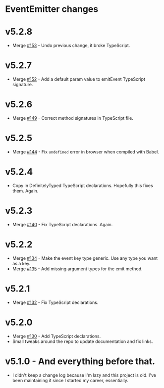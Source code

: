 # EventEmitter changes

# v5.2.8

 * Merge [#153](https://github.com/Olical/EventEmitter/pull/153) - Undo previous change, it broke TypeScript.

# v5.2.7

 * Merge [#152](https://github.com/Olical/EventEmitter/pull/152) - Add a default param value to emitEvent TypeScript signature.

# v5.2.6

 * Merge [#149](https://github.com/Olical/EventEmitter/pull/149) - Correct method signatures in TypeScript file.

# v5.2.5

 * Merge [#144](https://github.com/Olical/EventEmitter/pull/144) - Fix `undefined` error in browser when compiled with Babel.

# v5.2.4

 * Copy in DefinitelyTyped TypeScript declarations. Hopefully this fixes them. Again.

# v5.2.3

 * Merge [#140](https://github.com/Olical/EventEmitter/pull/140) - Fix TypeScript declarations. Again.

# v5.2.2

 * Merge [#134](https://github.com/Olical/EventEmitter/pull/134) - Make the event key type generic. Use any type you want as a key.
 * Merge [#135](https://github.com/Olical/EventEmitter/pull/135) - Add missing argument types for the emit method.

# v5.2.1

 * Merge [#132](https://github.com/Olical/EventEmitter/pull/132) - Fix TypeScript declarations.

# v5.2.0

 * Merge [#130](https://github.com/Olical/EventEmitter/pull/130) - Add TypeScript declarations.
 * Small tweaks around the repo to update documentation and fix links.

# v5.1.0 - And everything before that.

 * I didn't keep a change log because I'm lazy and this project is old. I've been maintaining it since I started my career, essentially.
